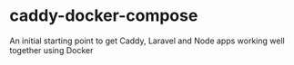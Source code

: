 # caddy-docker-compose

An initial starting point to get Caddy, Laravel and Node apps working well together using Docker

